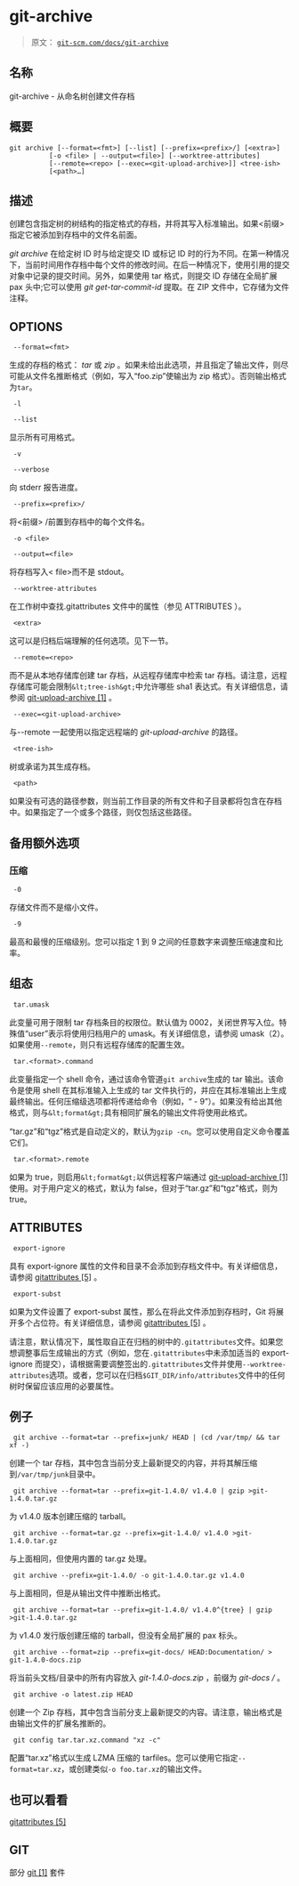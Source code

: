 # git-archive

> 原文： [`git-scm.com/docs/git-archive`](https://git-scm.com/docs/git-archive)

## 名称

git-archive - 从命名树创建文件存档

## 概要

```
git archive [--format=<fmt>] [--list] [--prefix=<prefix>/] [<extra>]
	      [-o <file> | --output=<file>] [--worktree-attributes]
	      [--remote=<repo> [--exec=<git-upload-archive>]] <tree-ish>
	      [<path>…​]
```

## 描述

创建包含指定树的树结构的指定格式的存档，并将其写入标准输出。如果&lt;前缀&gt;指定它被添加到存档中的文件名前面。

_git archive_ 在给定树 ID 时与给定提交 ID 或标记 ID 时的行为不同。在第一种情况下，当前时间用作存档中每个文件的修改时间。在后一种情况下，使用引用的提交对象中记录的提交时间。另外，如果使用 tar 格式，则提交 ID 存储在全局扩展 pax 头中;它可以使用 _git get-tar-commit-id_ 提取。在 ZIP 文件中，它存储为文件注释。

## OPTIONS

```
 --format=<fmt> 
```

生成的存档的格式： _tar_ 或 _zip_ 。如果未给出此选项，并且指定了输出文件，则尽可能从文件名推断格式（例如，写入“foo.zip”使输出为 zip 格式）。否则输出格式为`tar`。

```
 -l 
```

```
 --list 
```

显示所有可用格式。

```
 -v 
```

```
 --verbose 
```

向 stderr 报告进度。

```
 --prefix=<prefix>/ 
```

将&lt;前缀&gt; /前置到存档中的每个文件名。

```
 -o <file> 
```

```
 --output=<file> 
```

将存档写入&lt; file&gt;而不是 stdout。

```
 --worktree-attributes 
```

在工作树中查找.gitattributes 文件中的属性（参见 ATTRIBUTES ）。

```
 <extra> 
```

这可以是归档后端理解的任何选项。见下一节。

```
 --remote=<repo> 
```

而不是从本地存储库创建 tar 存档，从远程存储库中检索 tar 存档。请注意，远程存储库可能会限制`&lt;tree-ish&gt;`中允许哪些 sha1 表达式。有关详细信息，请参阅 [git-upload-archive [1]](https://git-scm.com/docs/git-upload-archive) 。

```
 --exec=<git-upload-archive> 
```

与--remote 一起使用以指定远程端的 _git-upload-archive_ 的路径。

```
 <tree-ish> 
```

树或承诺为其生成存档。

```
 <path> 
```

如果没有可选的路径参数，则当前工作目录的所有文件和子目录都将包含在存档中。如果指定了一个或多个路径，则仅包括这些路径。

## 备用额外选项

### 压缩

```
 -0 
```

存储文件而不是缩小文件。

```
 -9 
```

最高和最慢的压缩级别。您可以指定 1 到 9 之间的任意数字来调整压缩速度和比率。

## 组态

```
 tar.umask 
```

此变量可用于限制 tar 存档条目的权限位。默认值为 0002，关闭世界写入位。特殊值“user”表示将使用归档用户的 umask。有关详细信息，请参阅 umask（2）。如果使用`--remote`，则只有远程存储库的配置生效。

```
 tar.<format>.command 
```

此变量指定一个 shell 命令，通过该命令管道`git archive`生成的 tar 输出。该命令是使用 shell 在其标准输入上生成的 tar 文件执行的，并应在其标准输出上生成最终输出。任何压缩级选项都将传递给命令（例如，“ - 9”）。如果没有给出其他格式，则与`&lt;format&gt;`具有相同扩展名的输出文件将使用此格式。

“tar.gz”和“tgz”格式是自动定义的，默认为`gzip -cn`。您可以使用自定义命令覆盖它们。

```
 tar.<format>.remote 
```

如果为 true，则启用`&lt;format&gt;`以供远程客户端通过 [git-upload-archive [1]](https://git-scm.com/docs/git-upload-archive) 使用。对于用户定义的格式，默认为 false，但对于“tar.gz”和“tgz”格式，则为 true。

## ATTRIBUTES

```
 export-ignore 
```

具有 export-ignore 属性的文件和目录不会添加到存档文件中。有关详细信息，请参阅 [gitattributes [5]](https://git-scm.com/docs/gitattributes) 。

```
 export-subst 
```

如果为文件设置了 export-subst 属性，那么在将此文件添加到存档时，Git 将展开多个占位符。有关详细信息，请参阅 [gitattributes [5]](https://git-scm.com/docs/gitattributes) 。

请注意，默认情况下，属性取自正在归档的树中的`.gitattributes`文件。如果您想调整事后生成输出的方式（例如，您在`.gitattributes`中未添加适当的 export-ignore 而提交），请根据需要调整签出的`.gitattributes`文件并使用`--worktree-attributes`选项。或者，您可以在归档`$GIT_DIR/info/attributes`文件中的任何树时保留应该应用的必要属性。

## 例子

```
 git archive --format=tar --prefix=junk/ HEAD | (cd /var/tmp/ && tar xf -) 
```

创建一个 tar 存档，其中包含当前分支上最新提交的内容，并将其解压缩到`/var/tmp/junk`目录中。

```
 git archive --format=tar --prefix=git-1.4.0/ v1.4.0 | gzip >git-1.4.0.tar.gz 
```

为 v1.4.0 版本创建压缩的 tarball。

```
 git archive --format=tar.gz --prefix=git-1.4.0/ v1.4.0 >git-1.4.0.tar.gz 
```

与上面相同，但使用内置的 tar.gz 处理。

```
 git archive --prefix=git-1.4.0/ -o git-1.4.0.tar.gz v1.4.0 
```

与上面相同，但是从输出文件中推断出格式。

```
 git archive --format=tar --prefix=git-1.4.0/ v1.4.0^{tree} | gzip >git-1.4.0.tar.gz 
```

为 v1.4.0 发行版创建压缩的 tarball，但没有全局扩展的 pax 标头。

```
 git archive --format=zip --prefix=git-docs/ HEAD:Documentation/ > git-1.4.0-docs.zip 
```

将当前头文档/目录中的所有内容放入 _git-1.4.0-docs.zip_ ，前缀为 _git-docs /_ 。

```
 git archive -o latest.zip HEAD 
```

创建一个 Zip 存档，其中包含当前分支上最新提交的内容。请注意，输出格式是由输出文件的扩展名推断的。

```
 git config tar.tar.xz.command "xz -c" 
```

配置“tar.xz”格式以生成 LZMA 压缩的 tarfiles。您可以使用它指定`--format=tar.xz`，或创建类似`-o foo.tar.xz`的输出文件。

## 也可以看看

[gitattributes [5]](https://git-scm.com/docs/gitattributes)

## GIT

部分 [git [1]](https://git-scm.com/docs/git) 套件
